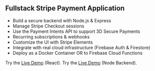 ## Fullstack Stripe Payment Application

- Build a secure backend with Node.js & Express
- Manage Stripe Checkout sessions
- Use the Payment Intents API to support 3D Secure Payments
- Recurring subscriptions & webhooks
- Customize the UI with Stripe Elements
- Integrate with real cloud infrastructure (Firebase Auth & Firestore)
- Deploy as a Docker Container OR to Firebase Cloud Functions

Try the [Live Demo](https://fullstack-stripe-payment-application.netlify.app/) (React).
Try the [Live Demo](https://stripe-backend-mqbl23xfga-uc.a.run.app) (Node Backend).
